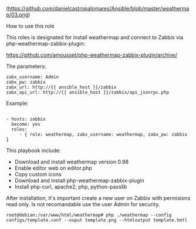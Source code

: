 
(https://github.com/danielcastropalomares/Ansible/blob/master/weathermap/03.png)


How to use this role

This roles is designated for install weathermap and connect to Zabbix via php-weathermap-zabbix-plugin:

https://github.com/amousset/php-weathermap-zabbix-plugin/archive/

The parameters:
```
zabx_username: Admin
zabx_pw: zabbix
zabx_url: http://{{ ansible_host }}/zabbix
zabx_api_url: http://{{ ansible_host }}/zabbix/api_jsonrpc.php 
```

Example:

```

- hosts: zabbix
  become: yes
  roles:
     - { role: weathermap, zabx_username: weathermap, zabx_pw: zabbix }
```

This playbook include:
* Download and install weathermap version 0.98
* Enable editor web on editor.php 
* Copy custom icons
* Download and install php-weathermap-zabbix-plugin
* Install php-curl, apache2, php, python-passlib

After installation, it's important create a new user on Zabbix with permisions read only. Is not recomandable use the user Admin for security.

```
root@debian:/var/www/html/weathermap# php ./weathermap --config configs/template.conf --ouput template.png --htmloutput template.hmtl
```
